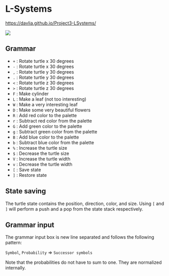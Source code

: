 # L-Systems

https://davlia.github.io/Project3-LSystems/

![]('lol.png')

## Grammar
 - `+` : Rotate turtle x 30 degrees
 - `-` : Rotate turtle x 30 degrees
 - `,` : Rotate turtle y 30 degrees
 - `.` : Rotate turtle y 30 degrees
 - `<` : Rotate turtle z 30 degrees
 - `>` : Rotate turtle z 30 degrees
 - `F` : Make cylinder
 - `L` : Make a leaf (not too interesting)
 - `W` : Make a very interesting leaf
 - `D` : Make some very beautiful flowers
 - `R` : Add red color to the palette
 - `r` : Subtract red color from the palette
 - `G` : Add green color to the palette
 - `g` : Subtract green color from the palette
 - `B` : Add blue color to the palette
 - `b` : Subtract blue color from the palette
 - `%` : Increase the turtle size
 - `$` : Decrease the turtle size
 - `V` : Increase the turtle width
 - `v` : Decrease the turtle width
 - `[` : Save state
 - `]` : Restore state

## State saving
The turtle state contains the position, direction, color, and size. Using `[` and `]` will perform a push and a pop from the state stack respectively.

## Grammar input
The grammar input box is new line separated and follows the following pattern:

`Symbol`, `Probability` => `Successor symbols`

Note that the probabilities do not have to sum to one. They are normalized internally.
